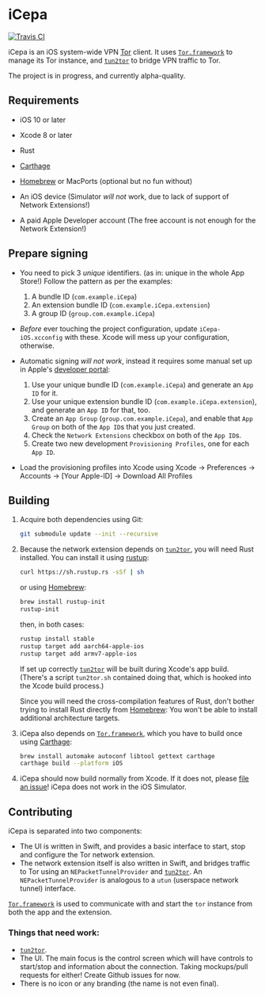 # iCepa

[![Travis CI](https://img.shields.io/travis/iCepa/iCepa.svg)](https://travis-ci.org/iCepa/iCepa)

[`tun2tor`]: https://github.com/iCepa/tun2tor
[`Tor.framework`]: https://github.com/iCepa/Tor.framework
[rustup]: https://www.rustup.rs
[Homebrew]: https://brew.sh
[Carthage]: https://github.com/Carthage/Carthage

iCepa is an iOS system-wide VPN [Tor](https://www.torproject.org) client. It uses [`Tor.framework`]
to manage its Tor instance, and [`tun2tor`] to bridge VPN traffic to Tor.

The project is in progress, and currently alpha-quality.

## Requirements

- iOS 10 or later
- Xcode 8 or later
- Rust
- [Carthage]
- [Homebrew] or MacPorts (optional but no fun without)


- An iOS device (Simulator *will not* work, due to lack of support of Network Extensions!)
- A paid Apple Developer account (The free account is not enough for the Network Extension!)


## Prepare signing

- You need to pick 3 *unique* identifiers. (as in: unique in the whole App Store!)
    Follow the pattern as per the examples:

    1. A bundle ID (`com.example.iCepa`)
    2. An extension bundle ID (`com.example.iCepa.extension`)
    3. A group ID (`group.com.example.iCepa`)

- *Before* ever touching the project configuration, update `iCepa-iOS.xcconfig` with these. 
    Xcode will mess up your configuration, otherwise.

- Automatic signing *will not work*, instead it requires some manual set up in Apple's 
    [developer portal](https://developer.apple.com/account/ios/identifier/bundle):

    1. Use your unique bundle ID (`com.example.iCepa`) and generate an `App ID` for it.
    2. Use your unique extension bundle ID (`com.example.iCepa.extension`), and generate an 
        `App ID` for that, too.
    3. Create an `App Group` (`group.com.example.iCepa`), and enable that `App Group` on both of the 
        `App ID`s that you just created.
    4. Check the `Network Extensions` checkbox on both of the `App ID`s.
    5. Create two new development `Provisioning Profiles`, one for each `App ID`.

- Load the provisioning profiles into Xcode using Xcode -> Preferences -> Accounts ->
[Your Apple-ID] -> Download All Profiles


## Building

1. Acquire both dependencies using Git:

    ```sh
    git submodule update --init --recursive
    ```

2. Because the network extension depends on [`tun2tor`], you will need Rust installed. 
    You can install it using [rustup]:

    ```sh
    curl https://sh.rustup.rs -sSf | sh
    ```

    or using [Homebrew]:

    ```sh
    brew install rustup-init
    rustup-init
    ```

    then, in both cases:

    ```sh
    rustup install stable
    rustup target add aarch64-apple-ios
    rustup target add armv7-apple-ios
    ```

    If set up correctly [`tun2tor`] will be built during Xcode's app build. 
    (There's a script `tun2tor.sh` contained doing that, which is hooked into the Xcode build process.)

    Since you will need the cross-compilation features of Rust, don't bother trying to install Rust 
    directly from [Homebrew]: You won't be able to install additional architecture targets.

2. iCepa also depends on [`Tor.framework`], which you have to build once using [Carthage]:

    ```sh
    brew install automake autoconf libtool gettext carthage
    carthage build --platform iOS
    ```

3. iCepa should now build normally from Xcode. 
    If it does not, please [file an issue](https://github.com/iCepa/iCepa/issues/new)!
    iCepa does not work in the iOS Simulator.


## Contributing

iCepa is separated into two components:

- The UI is written in Swift, and provides a basic interface to start, stop and configure the Tor network extension.
- The network extension itself is also written in Swift, and bridges traffic to Tor using an `NEPacketTunnelProvider` and [`tun2tor`].
    An `NEPacketTunnelProvider` is analogous to a `utun` (userspace network tunnel) interface.

[`Tor.framework`] is used to communicate with and start the `tor` instance from both the app and the extension.

### Things that need work:
- [`tun2tor`].
- The UI. The main focus is the control screen which will have controls to start/stop and information about the connection.
    Taking mockups/pull requests for either! Create Github issues for now.
- There is no icon or any branding (the name is not even final).
